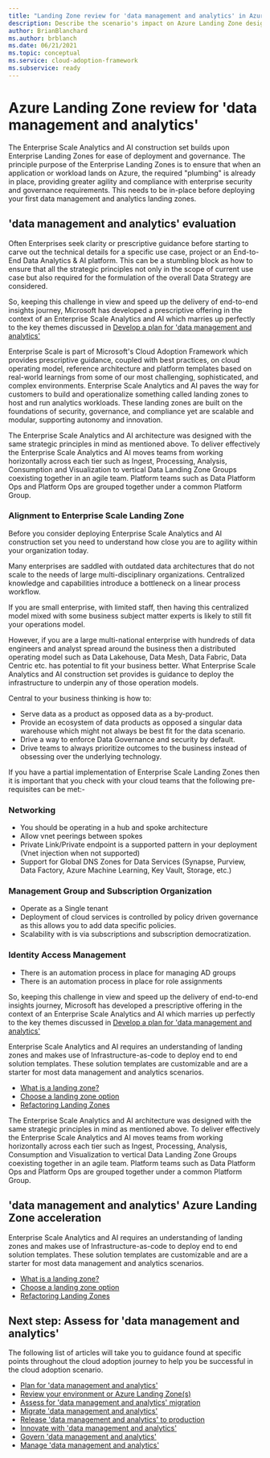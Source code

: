 ```yaml
---
title: "Landing Zone review for 'data management and analytics' in Azure"
description: Describe the scenario's impact on Azure Landing Zone design
author: BrianBlanchard
ms.author: brblanch
ms.date: 06/21/2021
ms.topic: conceptual
ms.service: cloud-adoption-framework
ms.subservice: ready
---
```


# Azure Landing Zone review for 'data management and analytics'

The Enterprise Scale Analytics and AI construction set builds upon Enterprise Landing Zones for ease of deployment and governance. The principle purpose of the Enterprise Landing Zones is to ensure that when an application or workload lands on Azure, the required "plumbing" is already in place, providing greater agility and compliance with enterprise security and governance requirements. This needs to be in-place before deploying your first data management and analytics landing zones.

## 'data management and analytics' evaluation

Often Enterprises seek clarity or prescriptive guidance before starting to carve out the technical details for a specific use case, project or an End-to-End Data Analytics & AI platform. This can be a stumbling block as how to ensure that all the strategic principles not only in the scope of current use case but also required for the formulation of the overall Data Strategy are considered.

So, keeping this challenge in view and speed up the delivery of end-to-end insights journey, Microsoft has developed a prescriptive offering in the context of an Enterprise Scale Analytics and AI which marries up perfectly to the key themes discussed in [Develop a plan for 'data management and analytics'](plan.md)

Enterprise Scale is part of Microsoft's Cloud Adoption Framework which provides prescriptive guidance, coupled with best practices, on cloud operating model, reference architecture and platform templates based on real-world learnings from some of our most challenging, sophisticated, and complex environments. Enterprise Scale Analytics and AI paves the way for customers to build and operationalize something called landing zones to host and run analytics workloads. These landing zones are built on the foundations of security, governance, and compliance yet are scalable and modular, supporting autonomy and innovation.

The Enterprise Scale Analytics and AI architecture was designed with the same strategic principles in mind as mentioned above. To deliver effectively the Enterprise Scale Analytics and AI moves teams from working horizontally across each tier such as Ingest, Processing, Analysis, Consumption and Visualization to vertical Data Landing Zone Groups coexisting together in an agile team. Platform teams such as Data Platform Ops and Platform Ops are grouped together under a common Platform Group.

### Alignment to Enterprise Scale Landing Zone

Before you consider deploying Enterprise Scale Analytics and AI construction set you need to understand how close you are to agility within your organization today.

Many enterprises are saddled with outdated data architectures that do not scale to the needs of large multi-disciplinary organizations. Centralized knowledge and capabilities introduce a bottleneck on a linear process workflow.

If you are small enterprise, with limited staff, then having this centralized model mixed with some business subject matter experts is likely to still fit your operations model.

However, if you are a large multi-national enterprise with hundreds of data engineers and analyst spread around the business then a distributed operating model such as Data Lakehouse, Data Mesh, Data Fabric, Data Centric etc. has potential to fit your business better. What Enterprise Scale Analytics and AI construction set provides is guidance to deploy the infrastructure to underpin any of those operation models.

Central to your business thinking is how to:

- Serve data as a product as opposed data as a by-product.
- Provide an ecosystem of data products as opposed a singular data warehouse which might not always be best fit for the data scenario.
- Drive a way to enforce Data Governance and security by default.
- Drive teams to always prioritize outcomes to the business instead of obsessing over the underlying technology.

If you have a partial implementation of Enterprise Scale Landing Zones then it is important that you check with your cloud teams that the following pre-requisites can be met:-

### Networking

- You should be operating in a hub and spoke architecture
- Allow vnet peerings between spokes
- Private Link/Private endpoint is a supported pattern in your deployment (Vnet injection when not supported)
- Support for Global DNS Zones for Data Services (Synapse, Purview, Data Factory, Azure Machine Learning, Key Vault, Storage, etc.)

### Management Group and Subscription Organization

- Operate as a Single tenant
- Deployment of cloud services is controlled by policy driven governance as this allows you to add data specific policies.
- Scalability with is via subscriptions and subscription democratization. 

### Identity Access Management

- There is an automation process in place for managing AD groups
- There is an automation process in place for role assignments

So, keeping this challenge in view and speed up the delivery of end-to-end insights journey, Microsoft has developed a prescriptive offering in the context of an Enterprise Scale Analytics and AI which marries up perfectly to the key themes discussed in [Develop a plan for 'data management and analytics'](plan.md)

Enterprise Scale Analytics and AI requires an understanding of landing zones and makes use of Infrastructure-as-code to deploy end to end solution templates. These solution templates are customizable and are a starter for most data management and analytics scenarios.

- [What is a landing zone?](/azure/cloud-adoption-framework/ready/landing-zone/)
- [Choose a landing zone option](/azure/cloud-adoption-framework/ready/landing-zone/choose-landing-zone-option)
- [Refactoring Landing Zones](/azure/cloud-adoption-framework/ready/landing-zone/refactor)

The Enterprise Scale Analytics and AI architecture was designed with the same strategic principles in mind as mentioned above. To deliver effectively the Enterprise Scale Analytics and AI moves teams from working horizontally across each tier such as Ingest, Processing, Analysis, Consumption and Visualization to vertical Data Landing Zone Groups coexisting together in an agile team. Platform teams such as Data Platform Ops and Platform Ops are grouped together under a common Platform Group.

## 'data management and analytics' Azure Landing Zone acceleration

Enterprise Scale Analytics and AI requires an understanding of landing zones and makes use of Infrastructure-as-code to deploy end to end solution templates. These solution templates are customizable and are a starter for most data management and analytics scenarios.

- [What is a landing zone?](/azure/cloud-adoption-framework/ready/landing-zone/)
- [Choose a landing zone option](/azure/cloud-adoption-framework/ready/landing-zone/choose-landing-zone-option)
- [Refactoring Landing Zones](/azure/cloud-adoption-framework/ready/landing-zone/refactor)

## Next step: Assess for 'data management and analytics'

The following list of articles will take you to guidance found at specific points throughout the cloud adoption journey to help you be successful in the cloud adoption scenario.

- [Plan for 'data management and analytics'](./plan.md)
- [Review your environment or Azure Landing Zone(s)](./ready.md)
- [Assess for 'data management and analytics' migration](./migrate-assess.md)
- [Migrate 'data management and analytics'](./migrate-deploy.md)
- [Release 'data management and analytics' to production](./migrate-release.md)
- [Innovate with 'data management and analytics'](./innovate.md)
- [Govern 'data management and analytics'](./govern.md)
- [Manage 'data management and analytics'](./manage.md)
